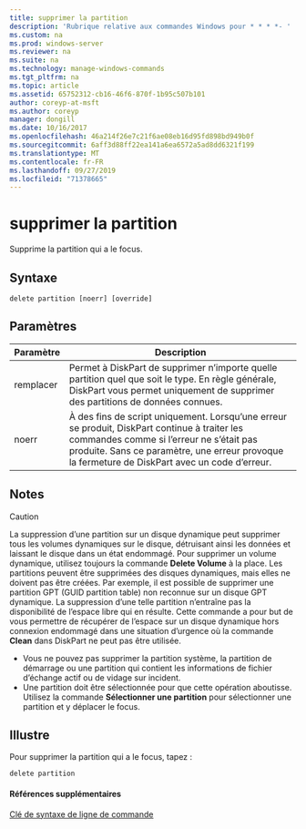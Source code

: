 ```yaml
---
title: supprimer la partition
description: 'Rubrique relative aux commandes Windows pour * * * *- '
ms.custom: na
ms.prod: windows-server
ms.reviewer: na
ms.suite: na
ms.technology: manage-windows-commands
ms.tgt_pltfrm: na
ms.topic: article
ms.assetid: 65752312-cb16-46f6-870f-1b95c507b101
author: coreyp-at-msft
ms.author: coreyp
manager: dongill
ms.date: 10/16/2017
ms.openlocfilehash: 46a214f26e7c21f6ae08eb16d95fd898bd949b0f
ms.sourcegitcommit: 6aff3d88ff22ea141a6ea6572a5ad8dd6321f199
ms.translationtype: MT
ms.contentlocale: fr-FR
ms.lasthandoff: 09/27/2019
ms.locfileid: "71378665"
---
```

# <a name="delete-partition"></a>supprimer la partition



Supprime la partition qui a le focus.

## <a name="syntax"></a>Syntaxe

```
delete partition [noerr] [override]
```

## <a name="parameters"></a>Paramètres

|Paramètre|Description|
|---------|-----------|
|remplacer|Permet à DiskPart de supprimer n’importe quelle partition quel que soit le type. En règle générale, DiskPart vous permet uniquement de supprimer des partitions de données connues.|
|noerr|À des fins de script uniquement. Lorsqu’une erreur se produit, DiskPart continue à traiter les commandes comme si l’erreur ne s’était pas produite. Sans ce paramètre, une erreur provoque la fermeture de DiskPart avec un code d’erreur.|

## <a name="remarks"></a>Notes

> [!CAUTION]
> La suppression d’une partition sur un disque dynamique peut supprimer tous les volumes dynamiques sur le disque, détruisant ainsi les données et laissant le disque dans un état endommagé. Pour supprimer un volume dynamique, utilisez toujours la commande **Delete Volume** à la place. Les partitions peuvent être supprimées des disques dynamiques, mais elles ne doivent pas être créées. Par exemple, il est possible de supprimer une partition GPT (GUID partition table) non reconnue sur un disque GPT dynamique. La suppression d’une telle partition n’entraîne pas la disponibilité de l’espace libre qui en résulte. Cette commande a pour but de vous permettre de récupérer de l’espace sur un disque dynamique hors connexion endommagé dans une situation d’urgence où la commande **Clean** dans DiskPart ne peut pas être utilisée.
> -   Vous ne pouvez pas supprimer la partition système, la partition de démarrage ou une partition qui contient les informations de fichier d’échange actif ou de vidage sur incident.
> -   Une partition doit être sélectionnée pour que cette opération aboutisse. Utilisez la commande **Sélectionner une partition** pour sélectionner une partition et y déplacer le focus.

## <a name="BKMK_examples"></a>Illustre

Pour supprimer la partition qui a le focus, tapez :
```
delete partition
```

#### <a name="additional-references"></a>Références supplémentaires

[Clé de syntaxe de ligne de commande](command-line-syntax-key.md)


